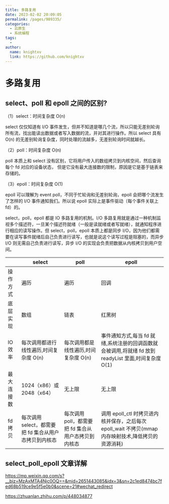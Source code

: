 ```yaml
---
title: 多路复用
date: 2023-02-02 20:09:05
permalink: /pages/989335/
categories:
  - 云原生
  - 系统编程
tags:
  - 
author: 
  name: knightxv
  link: https://github.com/knightxv
---
```

# 多路复用

## select、poll 和 epoll 之间的区别?

（1）select：时间复杂度 O(n)

select 仅仅知道有 I/O 事件发生，但并不知道是哪几个流，所以只能无差别轮询所有流，找出能读出数据或者写入数据的流，并对其进行操作。所以 select 具有 O(n) 的无差别轮询复杂度，同时处理的流越多，无差别轮询时间就越长。

（2）poll：时间复杂度 O(n)

poll 本质上和 select 没有区别，它将用户传入的数组拷贝到内核空间，然后查询每个 fd 对应的设备状态， 但是它没有最大连接数的限制，原因是它是基于链表来存储的。

（3）epoll：时间复杂度 O(1)

epoll 可以理解为 event poll，不同于忙轮询和无差别轮询，epoll 会把哪个流发生了怎样的 I/O 事件通知我们。所以说 epoll 实际上是事件驱动（每个事件关联上 fd）的。

select，poll，epoll 都是 IO 多路复用的机制。I/O 多路复用就是通过一种机制监视多个描述符，一旦某个描述符就绪（一般是读就绪或者写就绪），就通知程序进行相应的读写操作。但 select，poll，epoll 本质上都是同步 I/O，因为他们都需要在读写事件就绪后自己负责进行读写，也就是说这个读写过程是阻塞的，而异步 I/O 则无需自己负责进行读写，异步 I/O 的实现会负责把数据从内核拷贝到用户空间。

|            | **select**                                            | **poll**                                            | **epoll**                                                                                            |
| ---------- | ----------------------------------------------------- | --------------------------------------------------- | ---------------------------------------------------------------------------------------------------- |
| 操作方式   | 遍历                                                  | 遍历                                                | 回调                                                                                                 |
| 底层实现   | 数组                                                  | 链表                                                | 红黑树                                                                                               |
| IO 效率    | 每次调用都进行线性遍历,时间复杂度 O(n)                | 每次调用都是线性遍历,时间复杂度 O(n)                | 事件通知方式,每当 fd 就绪,系统注册的回调函数就会被调用,将就绪 fd 放到 readyList 里面,时间复杂度 O(1) |
| 最大连接数 | 1024（x86）或 2048（x64）                             | 无上限                                              | 无上限                                                                                               |
| fd 拷贝    | 每次调用 select，都需要把 fd 集合从用户态拷贝到内核态 | 每次调用 poll，都需要把 fd 集合从用户态拷贝到内核态 | 调用 epoll_ctl 时拷贝进内核并保存，之后每次 epoll_wait 不拷贝(mmap 内存映射技术,降低拷贝的资源消耗)  |

## select_poll_epoll 文章详解

https://mp.weixin.qq.com/s?__biz=MzAxMTA4Njc0OQ==&mid=2651443085&idx=3&sn=2c1ed8474bc7fed68b519ce9e5f5e0b0&scene=21#wechat_redirect

https://zhuanlan.zhihu.com/p/448034877
